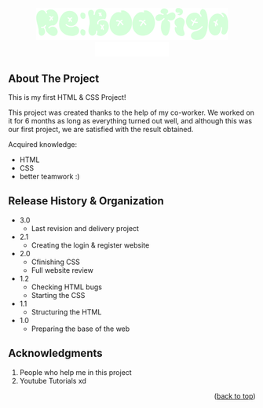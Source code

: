 <!-- LOGO PRESENTATION -->
<section id= "top">
<div align="center">
  <img src="rebootiga.png" alt="Logo">
</div>
<div align="center">
   <a href="https://github.com/Sailok25">
    <img src="by.png" alt="bysailok" width=150>
    </a>
</div>


<!-- ABOUT THE PROJECT -->
## About The Project
This is my first HTML & CSS Project!

This project was created thanks to the help of my co-worker. We worked on it for 6 months as long as everything turned out well, and although this was our first project, we are satisfied with the result obtained.

Acquired knowledge:
* HTML
* CSS
* better teamwork :)


## Release History & Organization
* 3.0
    * Last revision and delivery project
* 2.1
    * Creating the login & register website
* 2.0
    * Cfinishing CSS
    * Full website review
* 1.2
    * Checking HTML bugs
    * Starting the CSS
* 1.1
    * Structuring the HTML
* 1.0
    * Preparing the base of the web


<!-- ACKNOWLEDGMENTS -->
## Acknowledgments
1. People who help me in this project
2. Youtube Tutorials xd


<p align="right">(<a href="#top">back to top</a>)</p>
